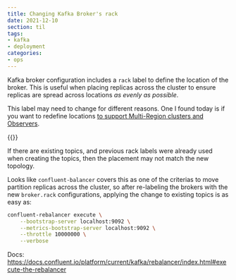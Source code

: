 ```yaml
---
title: Changing Kafka Broker's rack
date: 2021-12-10
section: til
tags:
- kafka
- deployment
categories: 
- ops
---
```


Kafka broker configuration includes a `rack` label to define the location of the broker.
This is useful when placing replicas across the cluster to ensure replicas are spread across locations _as evenly as possible_.

<!--more-->
This label may need to change for different reasons.
One I found today is if you want to redefine locations [to support Multi-Region clusters and Observers](https://docs.confluent.io/platform/current/multi-dc-deployments/multi-region.html#replica-placement).

{{<zoom-img src="topologies.png">}}

If there are existing topics, and previous rack labels were already used when creating the topics, then the placement may not match the new topology. 

Looks like `confluent-balancer` covers this as one of the criterias to move partition replicas across the cluster, so after re-labeling the brokers with the new `broker.rack` configurations, applying the change to existing topics is as easy as:

```bash
confluent-rebalancer execute \
    --bootstrap-server localhost:9092 \
    --metrics-bootstrap-server localhost:9092 \
    --throttle 10000000 \
    --verbose
```

Docs: https://docs.confluent.io/platform/current/kafka/rebalancer/index.html#execute-the-rebalancer